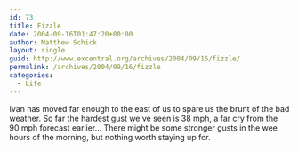 ```yaml
---
id: 73
title: Fizzle
date: 2004-09-16T01:47:20+00:00
author: Matthew Schick
layout: single
guid: http://www.excentral.org/archives/2004/09/16/fizzle/
permalink: /archives/2004/09/16/fizzle
categories:
  - Life
---
```

Ivan has moved far enough to the east of us to spare us the brunt of the bad weather.  So far the hardest gust we've seen is 38 mph, a far cry from the 90 mph forecast earlier...  There might be some stronger gusts in the wee hours of the morning, but nothing worth staying up for.